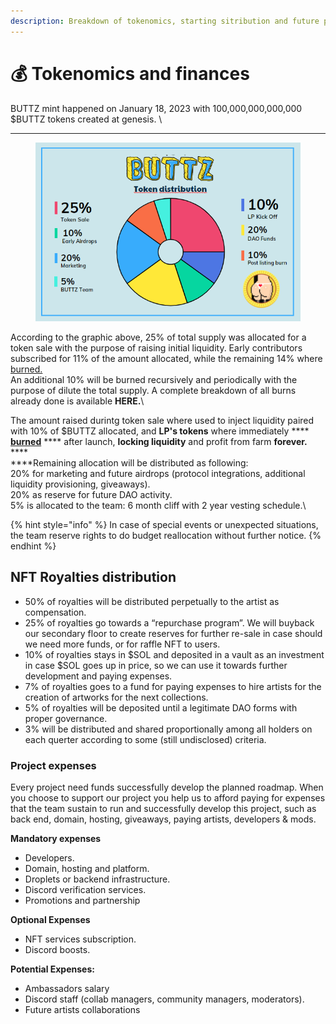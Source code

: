 ```yaml
---
description: Breakdown of tokenomics, starting sitribution and future plans
---
```


# 💰 Tokenomics and finances

BUTTZ mint happened on January 18, 2023 with 100,000,000,000,000 $BUTTZ tokens created at genesis. \
****

<figure><img src="../.gitbook/assets/buttz_distribution.png" alt=""><figcaption></figcaption></figure>

According to the graphic above, 25% of total supply was allocated for a token sale with the purpose of raising initial liquidity. Early contributors subscribed for 11% of the amount allocated, while the remaining 14% where [burned.](https://solscan.io/tx/258DuVyybPWJ7xrFiSnNH9VR9q4urP4b6CMMRQa56rnAynU9EVFyZEuA8qCB5jYRRne3WuT4VjRZo1NE138fQ6VW)\
An additional 10% will be burned recursively and periodically with the purpose of dilute the total supply. A complete breakdown of all burns already done is available **HERE.**\


The amount raised durintg token sale where used to inject liquidity paired with 10% of $BUTTZ allocated, and **LP's tokens** where immediately **** [**burned**](https://solscan.io/tx/56Ug2JT6oJz8p4KnxhCrkoLFikozGbfq48UoXpSQy3RRWx7bNc4wJYv4D92TVBwWCaekALgG13BnUXfijMFG6Z5d) **** after launch, **locking liquidity** and profit from farm **forever.**\
****\
****Remaining allocation will be distributed as following:\
20% for marketing and future airdrops (protocol integrations, additional liquidity provisioning, giveaways).\
20% as reserve for future DAO activity.\
5% is allocated to the team: 6 month cliff with 2 year vesting schedule.\


{% hint style="info" %}
In case of special events or unexpected situations, the team reserve rights to do budget reallocation without further notice.
{% endhint %}

## NFT Royalties distribution

* 50% of royalties will be distributed perpetually to the artist as compensation.
* 25% of royalties go towards a “repurchase program”. We will buyback our secondary floor to create reserves for further re-sale in case should we need more funds, or for raffle NFT to users.
* 10% of royalties stays in $SOL and deposited in a vault as an investment in case $SOL goes up in price, so we can use it towards further development and paying expenses.
* 7% of royalties goes to a fund for paying expenses to hire artists for the creation of artworks for the next collections.&#x20;
* 5% of royalties will be deposited until a legitimate DAO forms with proper governance.&#x20;
* 3% will be distributed and shared proportionally among all holders on each querter according to some (still undisclosed) criteria.

### Project  expenses <a href="#our-expenses" id="our-expenses"></a>

Every project need funds successfully develop the planned roadmap. When you choose to support our project you help us to afford paying for expenses that the team sustain to run and successfully develop this project, such as back end, domain, hosting, giveaways, paying artists, developers & mods.&#x20;

**Mandatory expenses**

* Developers.
* Domain, hosting and platform.
* Droplets or backend infrastructure.
* Discord verification services.
* Promotions and partnership

**Optional Expenses**

* NFT services subscription.
* Discord boosts.

**​Potential Expenses:**

* Ambassadors salary
* Discord staff (collab managers, community managers, moderators).
* Future artists collaborations
